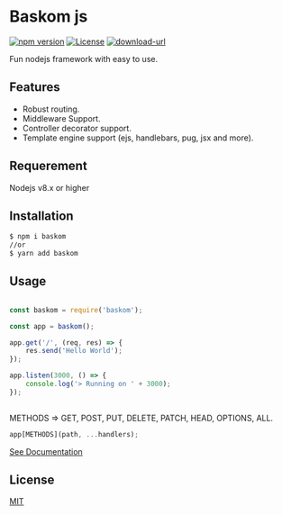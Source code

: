# Baskom js

[![npm version](https://img.shields.io/badge/npm-1.0.4-blue.svg)](https://npmjs.org/package/baskom) 
[![License](https://img.shields.io/:license-mit-blue.svg)](http://badges.mit-license.org)
[![download-url](https://img.shields.io/npm/dm/baskom.svg)](https://npmjs.org/package/baskom)

Fun nodejs framework with easy to use.

## Features

- Robust routing.
- Middleware Support.
- Controller decorator support.
- Template engine support (ejs, handlebars, pug, jsx and more).

## Requerement
Nodejs v8.x or higher

## Installation

```bash
$ npm i baskom
//or
$ yarn add baskom
```

## Usage
```js

const baskom = require('baskom');

const app = baskom();

app.get('/', (req, res) => {
    res.send('Hello World');
});

app.listen(3000, () => {
    console.log('> Running on ' + 3000);
});
    
```
METHODS => GET, POST, PUT, DELETE, PATCH, HEAD, OPTIONS, ALL.
```js
app[METHODS](path, ...handlers);
```
[See Documentation](https://github.com/herudi/baskom/wiki/Baskom-js)
## License

[MIT](LICENSE)

